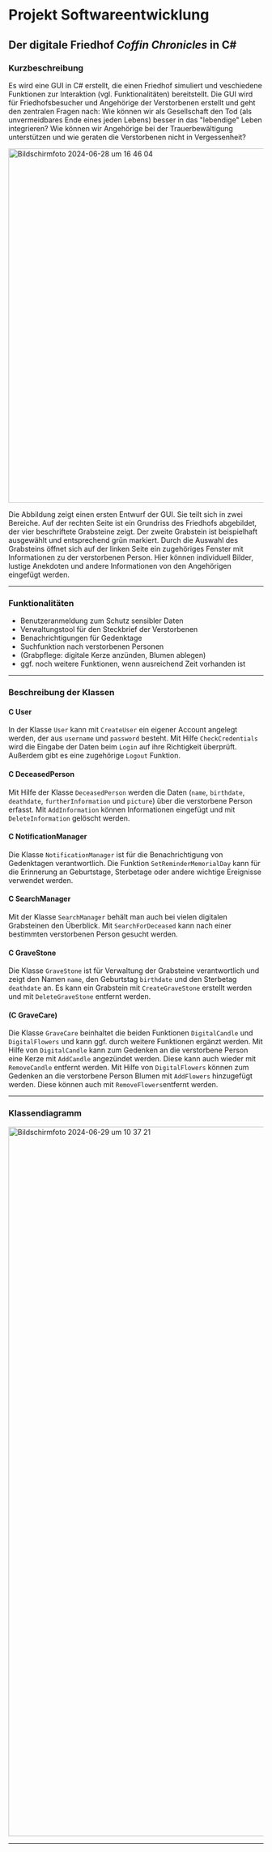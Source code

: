 # Projekt Softwareentwicklung
## Der digitale Friedhof _Coffin Chronicles_ in C#

### Kurzbeschreibung
Es wird eine GUI in C# erstellt, die einen Friedhof simuliert und veschiedene Funktionen zur Interaktion (vgl. Funktionalitäten) bereitstellt. Die GUI wird für Friedhofsbesucher und Angehörige der Verstorbenen erstellt und geht den zentralen Fragen nach: Wie können wir als Gesellschaft den Tod (als unvermeidbares Ende eines jeden Lebens) besser in das "lebendige" Leben integrieren? Wie können wir Angehörige bei der Trauerbewältigung unterstützen und wie geraten die Verstorbenen nicht in Vergessenheit?

<img width="700" alt="Bildschirmfoto 2024-06-28 um 16 46 04" src="https://github.com/luisewinzer/SE-Projekt/assets/166633502/fba8f5f8-8d28-48ae-8a01-735003ecd60f">

Die Abbildung zeigt einen ersten Entwurf der GUI. Sie teilt sich in zwei Bereiche. Auf der rechten Seite ist ein Grundriss des Friedhofs abgebildet, der vier beschriftete Grabsteine zeigt. Der zweite Grabstein ist beispielhaft ausgewählt und entsprechend grün markiert. Durch die Auswahl des Grabsteins öffnet sich auf der linken Seite ein zugehöriges Fenster mit Informationen zu der verstorbenen Person. Hier können individuell Bilder, lustige Anekdoten und andere Informationen von den Angehörigen eingefügt werden.

---

### Funktionalitäten
- Benutzeranmeldung zum Schutz sensibler Daten
- Verwaltungstool für den Steckbrief der Verstorbenen
- Benachrichtigungen für Gedenktage
- Suchfunktion nach verstorbenen Personen
- (Grabpflege: digitale Kerze anzünden, Blumen ablegen)
- ggf. noch weitere Funktionen, wenn ausreichend Zeit vorhanden ist

---

### Beschreibung der Klassen
#### C User
In der Klasse `User` kann mit `CreateUser` ein eigener Account angelegt werden, der aus `username` und `password` besteht. Mit Hilfe `CheckCredentials` wird die Eingabe der Daten beim `Login` auf ihre Richtigkeit überprüft. Außerdem gibt es eine zugehörige `Logout` Funktion.

#### C DeceasedPerson
Mit Hilfe der Klasse `DeceasedPerson` werden die Daten (`name`, `birthdate`, `deathdate`, `furtherInformation` und `picture`) über die verstorbene Person erfasst. Mit `AddInformation` können Informationen eingefügt und mit `DeleteInformation` gelöscht werden.

#### C NotificationManager
Die Klasse `NotificationManager` ist für die Benachrichtigung von Gedenktagen verantwortlich. Die Funktion `SetReminderMemorialDay` kann für die Erinnerung an Geburtstage, Sterbetage oder andere wichtige Ereignisse verwendet werden.

#### C SearchManager
Mit der Klasse `SearchManager` behält man auch bei vielen digitalen Grabsteinen den Überblick. Mit `SearchForDeceased` kann nach einer bestimmten verstorbenen Person gesucht werden.

#### C GraveStone
Die Klasse `GraveStone` ist für Verwaltung der Grabsteine verantwortlich und zeigt den Namen `name`, den Geburtstag `birthdate` und den Sterbetag `deathdate` an. Es kann ein Grabstein mit `CreateGraveStone` erstellt werden und mit `DeleteGraveStone` entfernt werden.

#### (C GraveCare)
Die Klasse `GraveCare` beinhaltet die beiden Funktionen `DigitalCandle` und `DigitalFlowers` und kann ggf. durch weitere Funktionen ergänzt werden. Mit Hilfe von `DigitalCandle` kann zum Gedenken an die verstorbene Person eine Kerze mit `AddCandle` angezündet werden. Diese kann auch wieder mit `RemoveCandle` entfernt werden. Mit Hilfe von `DigitalFlowers` können zum Gedenken an die verstorbene Person Blumen mit `AddFlowers` hinzugefügt werden. Diese können auch mit `RemoveFlowers`entfernt werden.

---

### Klassendiagramm
<img width="1401" alt="Bildschirmfoto 2024-06-29 um 10 37 21" src="https://github.com/luisewinzer/SE-Projekt/assets/166633502/f2f7cc8d-e33e-40f3-8212-511f6ad38b45">

---
